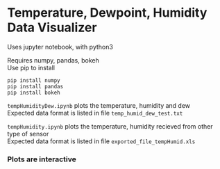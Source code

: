 # Temperature, Dewpoint, Humidity Data Visualizer

Uses jupyter notebook, with python3

Requires numpy, pandas, bokeh  
Use pip to install
```
pip install numpy
pip install pandas
pip install bokeh
```


`tempHumidityDew.ipynb` plots the temperature, humidity and dew  
Expected data format is listed in file `temp_humid_dew_test.txt`


`tempHumidity.ipynb` plots the temperature, humidity recieved from other type of sensor  
Expected data format is listed in file `exported_file_tempHumid.xls`

### Plots are interactive
